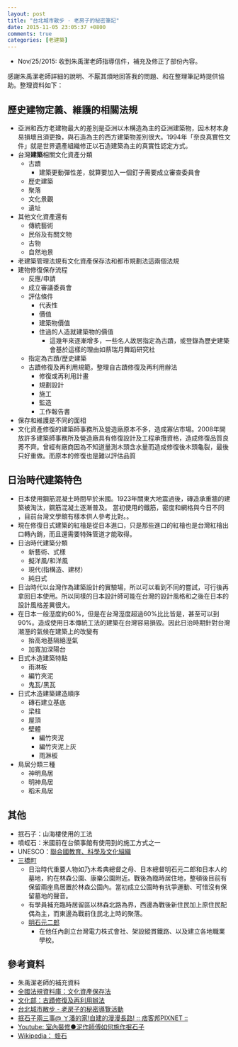 ```yaml
---
layout: post
title: "台北城市散步 - 老房子的秘密筆記"
date: 2015-11-05 23:05:37 +0800
comments: true
categories: [老建築]
---
```

* Nov/25/2015: 收到朱禹潔老師指導信件，補充及修正了部份內容。

感謝朱禹潔老師詳細的說明、不厭其煩地回答我的問題、和在整理筆記時提供協助。整理資料如下：

## 歷史建物定義、維護的相關法規
* 亞洲和西方老建物最大的差別是亞洲以木構造為主的亞洲建築物，因木材本身易損壞且須更換，與石造為主的西方建築物差別很大。1994年「奈良真實性文件」就是世界遺產組織修正以石造建築為主的真實性認定方式。
* 台灣**建築**相關文化資產分類
    * 古蹟
        * 建築更動彈性差，就算要加入一個釘子需要成立審查委員會
    * 歷史建築
    * 聚落
    * 文化景觀
    * 遺址
* 其他文化資產還有
    * 傳統藝術
    * 民俗及有關文物
    * 古物
    * 自然地景
* 老建築管理法規有文化資產保存法和都市規劃法這兩個法規
* 建物修復保存流程
    * 反應/申請
    * 成立審議委員會
    * 評估條件
        * 代表性
        * 價值
        * 建築物價值
        * 住過的人造就建築物的價值
            * 這幾年來逐漸增多，一些名人故居指定為古蹟，或登錄為歷史建築會基於這樣的理由如蔡瑞月舞蹈研究社
    * 指定為古蹟/歷史建築
    * 古蹟修復及再利用規範，整理自古蹟修復及再利用辦法
        * 修復或再利用計畫
        * 規劃設計
        * 施工
        * 監造
        * 工作報告書 
* 保存和維護是不同的面相
* 文化資產修復的建築師事務所及營造廠原本不多，造成寡佔市場。2008年開放許多建築師事務所及營造廠具有修復設計及工程承攬資格，造成修復品質良莠不齊。曾經有廠商因為不知道量測木頭含水量而造成修復後木頭龜裂，最後只好重做。而原本的修復也是難以評估品質

## 日治時代建築特色
* 日本使用鋼筋混凝土時間早於米國。1923年關東大地震過後，磚造承重牆的建築被淘汰，鋼筋混凝土逐漸普及。 當初使用的鐵筋，密度和網格與今日不同 ，目前台灣文學館有樣本供人參考比對。。
* 現在修復日式建築的紅檜是從日本進口，只是那些進口的紅檜也是台灣紅檜出口轉內銷，而且還需要特殊管道才能取得。
* 日治時代建築分類
    * 新藝術、式樣
    * 擬洋風/和洋風
    * 現代(指構造、建材）
    * 純日式
* 日治時代以台灣作為建築設計的實驗場，所以可以看到不同的嘗試，可行後再拿回日本使用。所以同樣的日本設計師可能在台灣的設計風格和之後在日本的設計風格差異很大。
* 在日本一般溼度約60%，但是在台灣溼度超過60%比比皆是，甚至可以到90%。造成使用日本傳統工法的建築在台灣容易損毀。因此日治時期針對台灣潮溼的氣候在建築上的改變有
    * 抬高地基隔絕溼氣
    * 加寬加深陽台
* 日式木造建築特點
    * 雨淋板
    * 編竹夾泥
    * 鬼瓦/黑瓦
* 日式木造建築建造順序
    * 磚石建立基底
    * 梁柱
    * 屋頂
    * 壁體
        * 編竹夾泥
        * 編竹夾泥上灰
        * 雨淋板
* 鳥居分類三種
    * 神明鳥居
    * 明神鳥居
    * 稻禾鳥居

## 其他
* 抿石子：山海樓使用的工法
* 噴蛭石：米國前在台領事館有使用到的施工方式之一
* UNESCO：[聯合國教育、科學及文化組織](https://zh.wikipedia.org/zh-tw/%E8%81%94%E5%90%88%E5%9B%BD%E6%95%99%E8%82%B2%E3%80%81%E7%A7%91%E5%AD%A6%E5%8F%8A%E6%96%87%E5%8C%96%E7%BB%84%E7%BB%87)
* [三橋町](https://zh.wikipedia.org/zh-tw/%E4%B8%89%E6%A9%8B%E7%94%BA)
    * 日治時代重要人物如乃木希典總督之母、日本總督明石元二郎和日本人的墓地，約在林森公園、康樂公園附近。戰後為臨時居住地，整頓後目前有保留兩座鳥居置於林森公園內。當初成立公園時有抗爭運動、可惜沒有保留墓地的聲音。
    * 有學員補充臨時居留區以林森北路為界，西邊為戰後新住民加上原住民配偶為主，而東邊為戰前住民北上時的聚落。
    * [明石元二郎](https://zh.wikipedia.org/zh-tw/%E6%98%8E%E7%9F%B3%E5%85%83%E4%BA%8C%E9%83%8E)
        * 在他任內創立台灣電力株式會社、架設縱貫鐵路、以及建立各地職業學校。

## 參考資料
* 朱禹潔老師的補充資料
* [全國法規資料庫：文化資產保存法](http://law.moj.gov.tw/LawClass/LawAll.aspx?PCode=H0170001)
* [文化部：古蹟修復及再利用辦法](http://www.moc.gov.tw/information_309_19988.html)
* [台北城市散步 - 老房子的秘密導覽活動](http://www.taipei-walkingtour.tw/#!t-tours82/c328)
* [抿石子兩三事@ ㄚ潘的家!自建的漫漫長路! :: 痞客邦PIXNET ::](http://alexpankimo.pixnet.net/blog/post/260474513-%E6%8A%BF%E7%9F%B3%E5%AD%90%E5%85%A9%E4%B8%89%E4%BA%8B)
* [Youtube: 室內裝修●泥作師傅如何施作抿石子](https://www.youtube.com/watch?v=tEw1eboHDTA)
* [Wikipedia： 蛭石](https://zh.wikipedia.org/zh-tw/%E8%9B%AD%E7%9F%B3)
